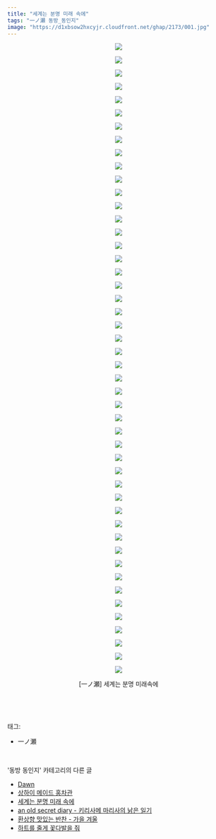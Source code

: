 ```yaml
---
title: "세계는 분명 미래 속에"
tags: "一ノ瀬 동방_동인지"
image: "https://d1xbsow2hxcyjr.cloudfront.net/ghap/2173/001.jpg"
---
```

<div class="article">
<p style="text-align: center; clear: none; float: none;"><img src="{{ site.imgserver10 }}/ghap/2173/001.jpg"/></p>
<p style="text-align: center; clear: none; float: none;"><img src="{{ site.imgserver10 }}/ghap/2173/002.jpg"/></p>
<p style="text-align: center; clear: none; float: none;"><img src="{{ site.imgserver10 }}/ghap/2173/003.jpg"/></p>
<p style="text-align: center; clear: none; float: none;"><img src="{{ site.imgserver10 }}/ghap/2173/004.jpg"/></p>
<p style="text-align: center; clear: none; float: none;"><img src="{{ site.imgserver10 }}/ghap/2173/005.jpg"/></p>
<p style="text-align: center; clear: none; float: none;"><img src="{{ site.imgserver10 }}/ghap/2173/006.jpg"/></p>
<p style="text-align: center; clear: none; float: none;"><img src="{{ site.imgserver10 }}/ghap/2173/007.jpg"/></p>
<p style="text-align: center; clear: none; float: none;"><img src="{{ site.imgserver10 }}/ghap/2173/008.jpg"/></p>
<p style="text-align: center; clear: none; float: none;"><img src="{{ site.imgserver10 }}/ghap/2173/009.jpg"/></p>
<p style="text-align: center; clear: none; float: none;"><img src="{{ site.imgserver10 }}/ghap/2173/010.jpg"/></p>
<p style="text-align: center; clear: none; float: none;"><img src="{{ site.imgserver10 }}/ghap/2173/011.jpg"/></p>
<p style="text-align: center; clear: none; float: none;"><img src="{{ site.imgserver10 }}/ghap/2173/012.jpg"/></p>
<p style="text-align: center; clear: none; float: none;"><img src="{{ site.imgserver10 }}/ghap/2173/013.jpg"/></p>
<p style="text-align: center; clear: none; float: none;"><img src="{{ site.imgserver10 }}/ghap/2173/014.jpg"/></p>
<p style="text-align: center; clear: none; float: none;"><img src="{{ site.imgserver10 }}/ghap/2173/015.jpg"/></p>
<p style="text-align: center; clear: none; float: none;"><img src="{{ site.imgserver10 }}/ghap/2173/016.jpg"/></p>
<p style="text-align: center; clear: none; float: none;"><img src="{{ site.imgserver10 }}/ghap/2173/017.jpg"/></p>
<p style="text-align: center; clear: none; float: none;"><img src="{{ site.imgserver10 }}/ghap/2173/018.jpg"/></p>
<p style="text-align: center; clear: none; float: none;"><img src="{{ site.imgserver10 }}/ghap/2173/019.jpg"/></p>
<p style="text-align: center; clear: none; float: none;"><img src="{{ site.imgserver10 }}/ghap/2173/020.jpg"/></p>
<p style="text-align: center; clear: none; float: none;"><img src="{{ site.imgserver10 }}/ghap/2173/021.jpg"/></p>
<p style="text-align: center; clear: none; float: none;"><img src="{{ site.imgserver10 }}/ghap/2173/022.jpg"/></p>
<p style="text-align: center; clear: none; float: none;"><img src="{{ site.imgserver10 }}/ghap/2173/023.jpg"/></p>
<p style="text-align: center; clear: none; float: none;"><img src="{{ site.imgserver10 }}/ghap/2173/024.jpg"/></p>
<p style="text-align: center; clear: none; float: none;"><img src="{{ site.imgserver10 }}/ghap/2173/025.jpg"/></p>
<p style="text-align: center; clear: none; float: none;"><img src="{{ site.imgserver10 }}/ghap/2173/026.jpg"/></p>
<p style="text-align: center; clear: none; float: none;"><img src="{{ site.imgserver10 }}/ghap/2173/027.jpg"/></p>
<p style="text-align: center; clear: none; float: none;"><img src="{{ site.imgserver10 }}/ghap/2173/028.jpg"/></p>
<p style="text-align: center; clear: none; float: none;"><img src="{{ site.imgserver10 }}/ghap/2173/029.jpg"/></p>
<p style="text-align: center; clear: none; float: none;"><img src="{{ site.imgserver10 }}/ghap/2173/030.jpg"/></p>
<p style="text-align: center; clear: none; float: none;"><img src="{{ site.imgserver10 }}/ghap/2173/031.jpg"/></p>
<p style="text-align: center; clear: none; float: none;"><img src="{{ site.imgserver10 }}/ghap/2173/032.jpg"/></p>
<p style="text-align: center; clear: none; float: none;"><img src="{{ site.imgserver10 }}/ghap/2173/033.jpg"/></p>
<p style="text-align: center; clear: none; float: none;"><img src="{{ site.imgserver10 }}/ghap/2173/034.jpg"/></p>
<p style="text-align: center; clear: none; float: none;"><img src="{{ site.imgserver10 }}/ghap/2173/035.jpg"/></p>
<p style="text-align: center; clear: none; float: none;"><img src="{{ site.imgserver10 }}/ghap/2173/036.jpg"/></p>
<p style="text-align: center; clear: none; float: none;"><img src="{{ site.imgserver10 }}/ghap/2173/037.jpg"/></p>
<p style="text-align: center; clear: none; float: none;"><img src="{{ site.imgserver10 }}/ghap/2173/038.jpg"/></p>
<p style="text-align: center; clear: none; float: none;"><img src="{{ site.imgserver10 }}/ghap/2173/039.jpg"/></p>
<p style="text-align: center; clear: none; float: none;"><img src="{{ site.imgserver10 }}/ghap/2173/040.jpg"/></p>
<p style="text-align: center; clear: none; float: none;"><img src="{{ site.imgserver10 }}/ghap/2173/041.jpg"/></p>
<p style="text-align: center; clear: none; float: none;"><img src="{{ site.imgserver10 }}/ghap/2173/042.jpg"/></p>
<p style="text-align: center; clear: none; float: none;"><img src="{{ site.imgserver10 }}/ghap/2173/043.jpg"/></p>
<p style="text-align: center; clear: none; float: none;"><img src="{{ site.imgserver10 }}/ghap/2173/044.jpg"/></p>
<p style="text-align: center; clear: none; float: none;"><img src="{{ site.imgserver10 }}/ghap/2173/045.jpg"/></p>
<p style="text-align: center; clear: none; float: none;"><img src="{{ site.imgserver10 }}/ghap/2173/046.jpg"/></p>
<p style="text-align: center; clear: none; float: none;"><img src="{{ site.imgserver10 }}/ghap/2173/047.jpg"/></p>
<p style="text-align: center; clear: none; float: none;"><img src="{{ site.imgserver10 }}/ghap/2173/048.jpg"/></p>
<p style="text-align: center; clear: none; float: none;">[一ノ瀬] 세계는 분명 미래속에</p>
<p><br/></p>
</div><br/>
<div class="tagTrail">
<p>태그: </p>
<ul>
<li>一ノ瀬</li>
</ul>
</div><br/>
<div class="another">
<p>'동방 동인지' 카테고리의 다른 글</p>
<ul>
<li><a href="/ghap_2175">Dawn</a></li>
<li><a href="/ghap_2174">상하이 메이드 홍차관</a></li>
<li><a href="/ghap_2173">세계는 분명 미래 속에</a></li>
<li><a href="/ghap_2172">an old secret diary - 키리사메 마리사의 낡은 일기</a></li>
<li><a href="/ghap_2170">환상향 맛있는 반찬 - 가을 겨울</a></li>
<li><a href="/ghap_2169">하트를 줄게 꽃다발을 줘</a></li>
</ul>
</div><br/>
<div class="cb_module cb_fluid">
<div class="cb_wrt cb_profile">
</div><!-- commentList close -->
</div><br/>
